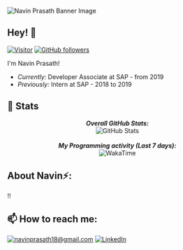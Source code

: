 ![Navin Prasath Banner Image](./banner.png)
<!-- <h2 align='center'>Lakshmanan Meiyappan @ Laxmena</h2>
<p align='center'><b>Graduate Student at University of Illinois at Chicago</b></p> -->

<h2>Hey! 👋</h2>

[![Visitor](https://visitor-badge.laobi.icu/badge?page_id=laxmena.laxmena)](https://github.com/laxmena) [![GitHub followers](https://img.shields.io/github/followers/laxmena.svg?style=social&label=Follow)](https://github.com/laxmena?tab=followers)

I'm Navin Prasath! 
- <i>Currently:</i> Developer Associate at SAP - from 2019 
- <i>Previously:</i> Intern at SAP - 2018 to 2019

<h2>👀 Stats</h2>

<div>
  
  <p align="center">
  <b><em>Overall GitHub Stats:</em></b> <br/>
    <img src="https://github-readme-streak-stats.herokuapp.com/?user=navinprasath18" alt="GitHub Stats" /> <br/><br/>
  <b><em>My Programming activity (Last 7 days):</em></b> <br/>
    <img src="https://github-readme-stats.vercel.app/api/wakatime?username=navinprasath18" alt="WakaTime" />
  </p>
</div>

<h2> About Navin⚡:</h2>

!!

<h2>📫 How to reach me:</h2>

<a href="mailto:navinprasath18@gmail.com">![navinprasath18@gmail.com](https://img.shields.io/badge/Gmail-D14836?style=for-the-badge&logo=gmail&logoColor=white)</a> <a href="https://www.linkedin.com/in/navinprasath18/">![LinkedIn](https://img.shields.io/badge/LinkedIn-0077B5?style=for-the-badge&logo=linkedin&logoColor=white)</a>
